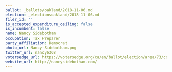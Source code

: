 ```yaml
---
ballot: _ballots/oakland/2018-11-06.md
election: _electionsoakland/2018-11-06.md
filer_id: ''
is_accepted_expenditure_ceiling: false
is_incumbent: false
name: Nancy Sidebotham
occupation: Tax Preparer
party_affiliation: Democrat
photo_url: Nancy-Sidebotham.png
twitter_url: nancy6368
votersedge_url: https://votersedge.org/ca/en/ballot/election/area/73/contests/contest/17342/candidate/139774?&county=alameda%20county&election_authority_id=1
website_url: http://nancysidebotham.com/
---
```

